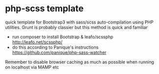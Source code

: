 # php-scss template
quick template for Bootstrap3 with sass/scss auto-compilation using PHP utilities. Grunt is probably classier but this method is quick and familiar

* run composer to install Bootstrap & leafo/scssphp http://leafo.net/scssphp/
* do this according to Panique's instructions https://github.com/panique/php-sass-watcher

Remember to disable browser caching as much as possible when running on localhost via MAMP etc
